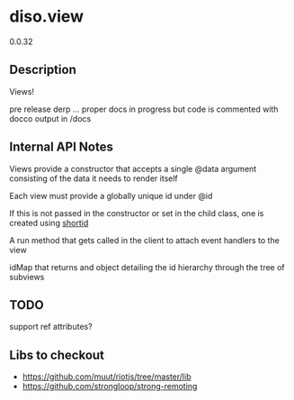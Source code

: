 diso.view
=========

0.0.32

Description
-----------
Views!

pre release derp ... proper docs in progress but code is commented with docco output in /docs

Internal API Notes
------------------

Views provide a constructor that accepts a single @data argument consisting of the data it needs to render itself


Each view must provide a globally unique id under @id

If this is not passed in the constructor or set in the child class, one is created using [shortid](https://github.com/dylang/shortid/)


A run method that gets called in the client to attach event handlers to the view

idMap that returns and object detailing the id hierarchy through the tree of subviews


TODO
----



support ref attributes?

Libs to checkout
----------------
- https://github.com/muut/riotjs/tree/master/lib
- https://github.com/strongloop/strong-remoting

